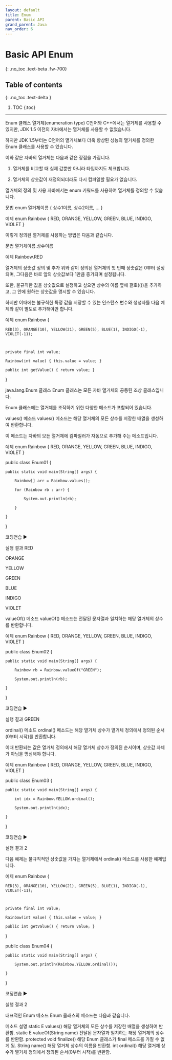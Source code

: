 ```yaml
---
layout: default
title: Enum 
parent: Basic API 
grand_parent: Java
nav_order: 6
---
```


# Basic API Enum
{: .no_toc .text-beta .fw-700}

## Table of contents
{: .no_toc .text-delta }

1. TOC
{:toc}

---

Enum 클래스
열거체(enumeration type)
C언어와 C++에서는 열거체를 사용할 수 있지만, JDK 1.5 이전의 자바에서는 열거체를 사용할 수 없었습니다.

하지만 JDK 1.5부터는 C언어의 열거체보다 더욱 향상된 성능의 열거체를 정의한 Enum 클래스를 사용할 수 있습니다.

 

이와 같은 자바의 열거체는 다음과 같은 장점을 가집니다.

 

1. 열거체를 비교할 때 실제 값뿐만 아니라 타입까지도 체크합니다.

2. 열거체의 상숫값이 재정의되더라도 다시 컴파일할 필요가 없습니다.

열거체의 정의 및 사용
자바에서는 enum 키워드를 사용하여 열거체를 정의할 수 있습니다.

문법
enum 열거체이름 { 상수1이름, 상수2이름, ... }

예제
enum Rainbow { RED, ORANGE, YELLOW, GREEN, BLUE, INDIGO, VIOLET }

 

이렇게 정의된 열거체를 사용하는 방법은 다음과 같습니다.

문법
열거체이름.상수이름

예제
Rainbow.RED

열거체의 상숫값 정의 및 추가
위와 같이 정의된 열거체의 첫 번째 상숫값은 0부터 설정되며, 그다음은 바로 앞의 상숫값보다 1만큼 증가되며 설정됩니다.

 

또한, 불규칙한 값을 상숫값으로 설정하고 싶으면 상수의 이름 옆에 괄호(())을 추가하고, 그 안에 원하는 상숫값을 명시할 수 있습니다.

하지만 이때에는 불규칙한 특정 값을 저장할 수 있는 인스턴스 변수와 생성자를 다음 예제와 같이 별도로 추가해야만 합니다.

예제
enum Rainbow {

    RED(3), ORANGE(10), YELLOW(21), GREEN(5), BLUE(1), INDIGO(-1), VIOLET(-11);

 

    private final int value;

    Rainbow(int value) { this.value = value; }

    public int getValue() { return value; }

}

java.lang.Enum 클래스
Enum 클래스는 모든 자바 열거체의 공통된 조상 클래스입니다.

Enum 클래스에는 열거체를 조작하기 위한 다양한 메소드가 포함되어 있습니다.

values() 메소드
values() 메소드는 해당 열거체의 모든 상수를 저장한 배열을 생성하여 반환합니다.

이 메소드는 자바의 모든 열거체에 컴파일러가 자동으로 추가해 주는 메소드입니다.

 

예제
enum Rainbow { RED, ORANGE, YELLOW, GREEN, BLUE, INDIGO, VIOLET }

 

public class Enum01 {

    public static void main(String[] args) {

        Rainbow[] arr = Rainbow.values();

        for (Rainbow rb : arr) {

            System.out.println(rb);

        }

    }

}

코딩연습 ▶

실행 결과
RED

ORANGE

YELLOW

GREEN

BLUE

INDIGO

VIOLET

valueOf() 메소드
valueOf() 메소드는 전달된 문자열과 일치하는 해당 열거체의 상수를 반환합니다.

 

예제
enum Rainbow { RED, ORANGE, YELLOW, GREEN, BLUE, INDIGO, VIOLET }

 

public class Enum02 {

    public static void main(String[] args) {

        Rainbow rb = Rainbow.valueOf("GREEN");

        System.out.println(rb);

    }

}

코딩연습 ▶

실행 결과
GREEN

ordinal() 메소드
ordinal() 메소드는 해당 열거체 상수가 열거체 정의에서 정의된 순서(0부터 시작)를 반환합니다.

이때 반환되는 값은 열거체 정의에서 해당 열거체 상수가 정의된 순서이며, 상숫값 자체가 아님을 명심해야 합니다.

 

예제
enum Rainbow { RED, ORANGE, YELLOW, GREEN, BLUE, INDIGO, VIOLET }

 

public class Enum03 {

    public static void main(String[] args) {

        int idx = Rainbow.YELLOW.ordinal();

        System.out.println(idx);

    }

}

코딩연습 ▶

실행 결과
2

 

다음 예제는 불규칙적인 상숫값을 가지는 열거체에서 ordinal() 메소드를 사용한 예제입니다.

예제
enum Rainbow {

    RED(3), ORANGE(10), YELLOW(21), GREEN(5), BLUE(1), INDIGO(-1), VIOLET(-11);

 

    private final int value;

    Rainbow(int value) { this.value = value; }

    public int getValue() { return value; }

}

 

public class Enum04 {

    public static void main(String[] args) {

        System.out.println(Rainbow.YELLOW.ordinal());

    }

}

코딩연습 ▶

실행 결과
2

대표적인 Enum 메소드
Enum 클래스의 메소드는 다음과 같습니다.

메소드	설명
static E values()	해당 열거체의 모든 상수를 저장한 배열을 생성하여 반환함.
static E valueOf(String name)	전달된 문자열과 일치하는 해당 열거체의 상수를 반환함.
protected void finalize()	해당 Enum 클래스가 final 메소드를 가질 수 없게 됨.
String name()	해당 열거체 상수의 이름을 반환함.
int ordinal()	해당 열거체 상수가 열거체 정의에서 정의된 순서(0부터 시작)를 반환함.